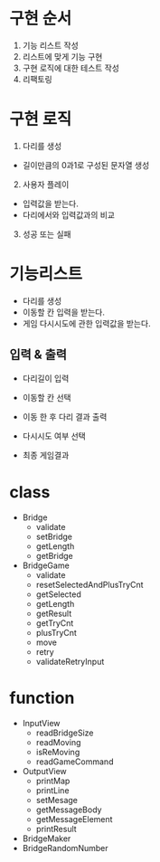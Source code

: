 # 구현 순서

1. 기능 리스트 작성
2. 리스트에 맞게 기능 구현
3. 구현 로직에 대한 테스트 작성
4. 리팩토링

# 구현 로직

1. 다리를 생성

- 길이만큼의 0과1로 구성된 문자열 생성

2. 사용자 플레이

- 입력값을 받는다.
- 다리에서와 입력값과의 비교

3. 성공 또는 실패

# 기능리스트

- 다리를 생성
- 이동할 칸 입력을 받는다.
- 게임 다시시도에 관한 입력값을 받는다.

## 입력 & 출력

- 다리길이 입력
- 이동할 칸 선택
- 이동 한 후 다리 결과 출력
- 다시시도 여부 선택

- 최종 게임결과

# class

- Bridge
  - validate
  - setBridge
  - getLength
  - getBridge
- BridgeGame
  - validate
  - resetSelectedAndPlusTryCnt
  - getSelected
  - getLength
  - getResult
  - getTryCnt
  - plusTryCnt
  - move
  - retry
  - validateRetryInput

# function

- InputView
  - readBridgeSize
  - readMoving
  - isReMoving
  - readGameCommand
- OutputView
  - printMap
  - printLine
  - setMesage
  - getMessageBody
  - getMessageElement
  - printResult
- BridgeMaker
- BridgeRandomNumber
